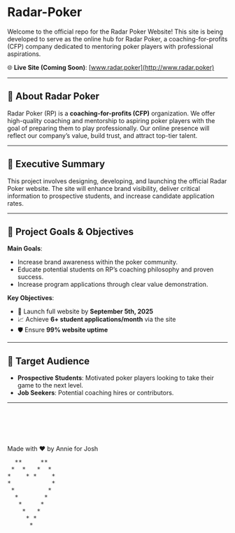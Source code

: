 # Radar-Poker

Welcome to the official repo for the Radar Poker Website! This site is being developed to serve as the online hub for Radar Poker, a coaching-for-profits (CFP) company dedicated to mentoring poker players with professional aspirations.

🌐 **Live Site (Coming Soon)**: [www.radar.poker](http://www.radar.poker)

---

## 🧠 About Radar Poker

Radar Poker (RP) is a **coaching-for-profits (CFP)** organization. We offer high-quality coaching and mentorship to aspiring poker players with the goal of preparing them to play professionally. Our online presence will reflect our company’s value, build trust, and attract top-tier talent.

---

## 📌 Executive Summary

This project involves designing, developing, and launching the official Radar Poker website. The site will enhance brand visibility, deliver critical information to prospective students, and increase candidate application rates.

---

## 🎯 Project Goals & Objectives

**Main Goals**:

- Increase brand awareness within the poker community.
- Educate potential students on RP’s coaching philosophy and proven success.
- Increase program applications through clear value demonstration.

**Key Objectives**:

- 🚀 Launch full website by **September 5th, 2025**
- 📈 Achieve **6+ student applications/month** via the site
- 🛡️ Ensure **99% website uptime**

---

## 👥 Target Audience

- **Prospective Students**: Motivated poker players looking to take their game to the next level.
- **Job Seekers**: Potential coaching hires or contributors.

---

<br><br><br><br>

Made with ❤️ by Annie for Josh

 <p>
<pre>
  **     **
 *  *   *  *
*    * *    *
*           *
 *         *
  *       *
   *     *
    *   *
     * *
      *
</pre>
</p>
